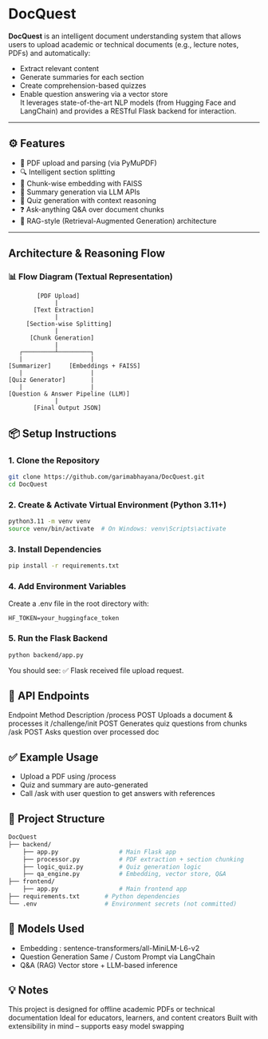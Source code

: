 # DocQuest

**DocQuest** is an intelligent document understanding system that allows users to upload academic or technical documents (e.g., lecture notes, PDFs) and automatically:
- Extract relevant content  
- Generate summaries for each section  
- Create comprehension-based quizzes  
- Enable question answering via a vector store  
It leverages state-of-the-art NLP models (from Hugging Face and LangChain) and provides a RESTful Flask backend for interaction.
---

## ⚙️ Features
- 📄 PDF upload and parsing (via PyMuPDF)  
- 🔍 Intelligent section splitting  
- 🧠 Chunk-wise embedding with FAISS  
- 📝 Summary generation via LLM APIs  
- 🧪 Quiz generation with context reasoning  
- ❓ Ask-anything Q&A over document chunks  
- 🔗 RAG-style (Retrieval-Augmented Generation) architecture  
---

## Architecture & Reasoning Flow
### 📊 Flow Diagram (Textual Representation)
```text
        [PDF Upload]
             |
       [Text Extraction]
             |
     [Section-wise Splitting]
             |
      [Chunk Generation]
             |
   ┌─────────┴─────────┐
   |                   |
[Summarizer]     [Embeddings + FAISS]
   |                   |
[Quiz Generator]       |
   |                   |
[Question & Answer Pipeline (LLM)]
             |
       [Final Output JSON]
```

## 📦 Setup Instructions
### 1. Clone the Repository
```bash
git clone https://github.com/garimabhayana/DocQuest.git
cd DocQuest
```
### 2. Create & Activate Virtual Environment (Python 3.11+)
```bash
python3.11 -m venv venv
source venv/bin/activate  # On Windows: venv\Scripts\activate
```
### 3. Install Dependencies
``` bash
pip install -r requirements.txt
```
### 4. Add Environment Variables
Create a .env file in the root directory with:
```env
HF_TOKEN=your_huggingface_token
```
### 5. Run the Flask Backend
``` bash
python backend/app.py
```
You should see:
✅ Flask received file upload request.

## 🚀 API Endpoints
Endpoint	Method	Description
/process	POST	Uploads a document & processes it
/challenge/init	POST	Generates quiz questions from chunks
/ask	POST	Asks question over processed doc

## ✅ Example Usage
- Upload a PDF using /process
- Quiz and summary are auto-generated
- Call /ask with user question to get answers with references

## 📁 Project Structure
``` bash
DocQuest
├── backend/
    ├── app.py                 # Main Flask app
    ├── processor.py           # PDF extraction + section chunking
    ├── logic_quiz.py          # Quiz generation logic
    ├── qa_engine.py           # Embedding, vector store, Q&A
├── frontend/
    ├── app.py                 # Main frontend app
├── requirements.txt       # Python dependencies
└── .env                   # Environment secrets (not committed)
```
## 🧪 Models Used
- Embedding : sentence-transformers/all-MiniLM-L6-v2
- Question Generation	Same / Custom Prompt via LangChain
- Q&A (RAG)	Vector store + LLM-based inference

## 💡 Notes
This project is designed for offline academic PDFs or technical documentation
Ideal for educators, learners, and content creators
Built with extensibility in mind – supports easy model swapping
